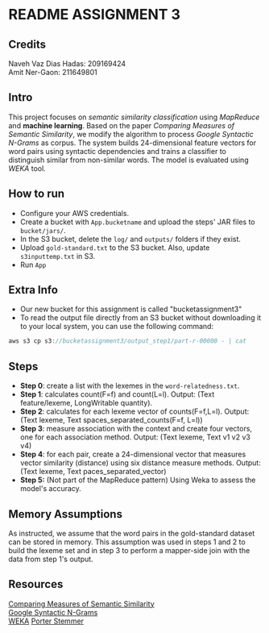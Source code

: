 <!-- Markdown file -->
<!-- In VS code, use ctrl + shift + v to see preview -->
<!-- In IntelliJ, Click the "Preview" icon (top-right) or use Ctrl/Cmd + Shift + A and search for "Markdown Preview." -->

<br/>

# README ASSIGNMENT 3
## Credits

Naveh Vaz Dias Hadas:  209169424 </br>
Amit Ner-Gaon: 211649801

## Intro
This project focuses on *semantic similarity classification* using *MapReduce* and **machine learning**. Based on the paper *Comparing Measures of Semantic Similarity*, we modify the algorithm to process *Google Syntactic N-Grams* as corpus. The system builds 24-dimensional feature vectors for word pairs using syntactic dependencies and trains a classifier to distinguish similar from non-similar words. The model is evaluated using *WEKA* tool.

## How to run
- Configure your AWS credentials.  
- Create a bucket with `App.bucketname` and upload the steps' JAR files to `bucket/jars/`.  
- In the S3 bucket, delete the `log/` and `outputs/` folders if they exist.  
- Upload `gold-standard.txt` to the S3 bucket. Also, update `s3inputtemp.txt` in S3.
- Run `App`

## Extra Info
- Our new bucket for this assignment is called "bucketassignment3"
- To read the output file directly from an S3 bucket without downloading it to your local system, you can use the following command:

```java
aws s3 cp s3://bucketassignment3/output_step1/part-r-00000 - | cat
```

## Steps
* **Step 0**: create a list with the lexemes in the `word-relatedness.txt`.
* **Step 1**: calculates count(F=f) and count(L=l). Output: (Text feature/lexeme, LongWritable quantity).
* **Step 2**: calculates for each lexeme vector of counts(F=f,L=l). Output: (Text lexeme, Text spaces_separated_counts(F=f, L=l))
* **Step 3**: measure association with the context and create four vectors, one for each association method. Output: (Text lexeme, Text v1 <tab> v2 <tab> v3 <tab> v4)
* **Step 4**: for each pair, create a 24-dimensional vector that measures vector similarity (distance) using six distance measure methods. Output: (Text lexeme, Text paces_separated_vector)
* **Step 5:** (Not part of the MapReduce pattern) Using Weka to assess the model's accuracy.

## Memory Assumptions
As instructed, we assume that the word pairs in the gold-standard dataset can be stored in memory. This assumption was used in steps 1 and 2 to build the lexeme set and in step 3 to perform a mapper-side join with the data from step 1's output.  

## Resources
[Comparing Measures of Semantic Similarity](https://ieeexplore.ieee.org/document/4588492) </br>
[Google Syntactic N-Grams](https://commondatastorage.googleapis.com/books/syntactic-ngrams/index.html)  </br>
[WEKA](https://ml.cms.waikato.ac.nz/weka/)
[Porter Stemmer](https://vijinimallawaarachchi.com/2017/05/09/porter-stemming-algorithm/)










